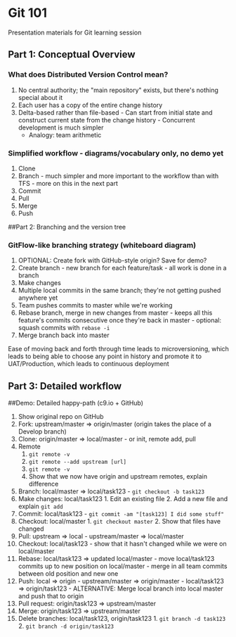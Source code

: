 # Git 101
Presentation materials for Git learning session

## Part 1: Conceptual Overview

### What does Distributed Version Control mean?
  1. No central authority; the "main repository" exists, but there's nothing special about it
  2. Each user has a copy of the entire change history
  3. Delta-based rather than file-based
    - Can start from initial state and construct current state from the change history
    - Concurrent development is much simpler
      - Analogy: team arithmetic

### Simplified workflow - diagrams/vocabulary only, no demo yet
  1. Clone
  2. Branch
    - much simpler and more important to the workflow than with TFS
    - more on this in the next part
  3. Commit
  4. Pull
  5. Merge
  6. Push

##Part 2: Branching and the version tree

### GitFlow-like branching strategy (whiteboard diagram)
  1. OPTIONAL: Create fork with GitHub-style origin? Save for demo?
  2. Create branch
    - new branch for each feature/task 
    - all work is done in a branch
  3. Make changes
  4. Multiple local commits in the same branch; they're not getting pushed anywhere yet
  5. Team pushes commits to master while we're working
  6. Rebase branch, merge in new changes from master
    - keeps all this feature's commits consecutive once they're back in master
    - optional: squash commits with `rebase -i`
  7. Merge branch back into master

Ease of moving back and forth through time leads to microversioning, which leads to being able to choose any point in history and promote it to UAT/Production, which leads to continuous deployment

## Part 3: Detailed workflow 

##Demo: Detailed happy-path (c9.io + GitHub)
  1. Show original repo on GitHub
  2. Fork: upstream/master => origin/master (origin takes the place of a Develop branch)
  3. Clone: origin/master => local/master
    - or init, remote add, pull
  4. Remote
      1. `git remote -v`
      2. `git remote --add upstream [url]`
      3. `git remote -v` 
      4. Show that we now have origin and upstream remotes, explain difference
  5. Branch: local/master => local/task123
    - `git checkout -b task123`
  6. Make changes: local/task123
    1. Edit an existing file
    2. Add a new file and explain `git add`
  7. Commit: local/task123
    - `git commit -am "[task123] I did some stuff"`
  8. Checkout: local/master
    1. `git checkout master`
    2. Show that files have changed
  9. Pull: upstream => local
    - upstream/master => local/master
  10. Checkout: local/task123
    - show that it hasn't changed while we were on local/master
  11. Rebase: local/task123 => updated local/master
    - move local/task123 commits up to new position on local/master
    - merge in all team commits between old position and new one
  12. Push: local => origin
    - upstream/master => origin/master
    - local/task123 => origin/task123
    - ALTERNATIVE: Merge local branch into local master and push that to origin
  13. Pull request: origin/task123 => upstream/master
  14. Merge: origin/task123 => upstream/master
  15. Delete branches: local/task123, origin/task123
    1. `git branch -d task123`
    2. `git branch -d origin/task123`
